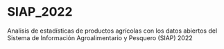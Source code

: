 # SIAP_2022
Analisis de estadísticas de productos agrícolas con los datos abiertos del Sistema de Información Agroalimentario y Pesquero (SIAP)  2022
